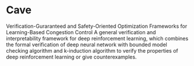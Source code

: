 # Cave
Verification-Guraranteed and Safety-Oriented Optimization Frameworks for Learning-Based Congestion Control
A general verification and interpretability framework for deep reinforcement learning, which combines the formal verification of deep neural network with bounded model checking algorithm and k-induction algorithm to verify the properties of deep reinforcement learning or give counterexamples.  